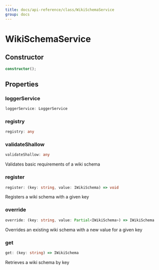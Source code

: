 ```yaml
---
title: docs/api-reference/class/WikiSchemaService
group: docs
---
```


# WikiSchemaService

## Constructor

```ts
constructor();
```

## Properties

### loggerService

```ts
loggerService: LoggerService
```

### registry

```ts
registry: any
```

### validateShallow

```ts
validateShallow: any
```

Validates basic requirements of a wiki schema

### register

```ts
register: (key: string, value: IWikiSchema) => void
```

Registers a wiki schema with a given key

### override

```ts
override: (key: string, value: Partial<IWikiSchema>) => IWikiSchema
```

Overrides an existing wiki schema with a new value for a given key

### get

```ts
get: (key: string) => IWikiSchema
```

Retrieves a wiki schema by key
